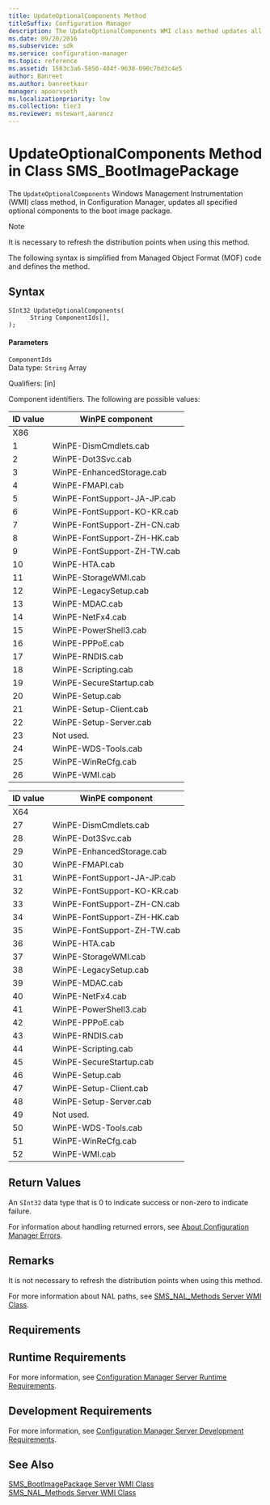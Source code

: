 ```yaml
---
title: UpdateOptionalComponents Method
titleSuffix: Configuration Manager
description: The UpdateOptionalComponents WMI class method updates all specified optional components to the boot image package.
ms.date: 09/20/2016
ms.subservice: sdk
ms.service: configuration-manager
ms.topic: reference
ms.assetid: 1563c3a6-5850-404f-9638-090c7bd3c4e5
author: Banreet
ms.author: banreetkaur
manager: apoorvseth
ms.localizationpriority: low
ms.collection: tier3
ms.reviewer: mstewart,aaroncz 
---
```

# UpdateOptionalComponents Method in Class SMS_BootImagePackage
The `UpdateOptionalComponents` Windows Management Instrumentation (WMI) class method, in Configuration Manager, updates all specified optional components to the boot image package.  

> [!NOTE]
>  It is necessary to refresh the distribution points when using this method.  

 The following syntax is simplified from Managed Object Format (MOF) code and defines the method.  

## Syntax  

```  
SInt32 UpdateOptionalComponents(  
      String ComponentIds[],  
);  
```  

#### Parameters  
 `ComponentIds`  
 Data type: `String` Array  

 Qualifiers: [in]  

 Component identifiers. The following are possible values:  

| ID value | WinPE component |  
| -------- | --------------- |  
|X86||  
|1|WinPE-DismCmdlets.cab|  
|2|WinPE-Dot3Svc.cab|  
|3|WinPE-EnhancedStorage.cab|  
|4|WinPE-FMAPI.cab|  
|5|WinPE-FontSupport-JA-JP.cab|  
|6|WinPE-FontSupport-KO-KR.cab|  
|7|WinPE-FontSupport-ZH-CN.cab|  
|8|WinPE-FontSupport-ZH-HK.cab|  
|9|WinPE-FontSupport-ZH-TW.cab|  
|10|WinPE-HTA.cab|  
|11|WinPE-StorageWMI.cab|  
|12|WinPE-LegacySetup.cab|  
|13|WinPE-MDAC.cab|  
|14|WinPE-NetFx4.cab|  
|15|WinPE-PowerShell3.cab|  
|16|WinPE-PPPoE.cab|  
|17|WinPE-RNDIS.cab|  
|18|WinPE-Scripting.cab|  
|19|WinPE-SecureStartup.cab|  
|20|WinPE-Setup.cab|  
|21|WinPE-Setup-Client.cab|  
|22|WinPE-Setup-Server.cab|  
|23|Not used.|  
|24|WinPE-WDS-Tools.cab|  
|25|WinPE-WinReCfg.cab|  
|26|WinPE-WMI.cab|  

| ID value | WinPE component |  
| -------- | --------------- |  
|X64||  
|27|WinPE-DismCmdlets.cab|  
|28|WinPE-Dot3Svc.cab|  
|29|WinPE-EnhancedStorage.cab|  
|30|WinPE-FMAPI.cab|  
|31|WinPE-FontSupport-JA-JP.cab|  
|32|WinPE-FontSupport-KO-KR.cab|  
|33|WinPE-FontSupport-ZH-CN.cab|  
|34|WinPE-FontSupport-ZH-HK.cab|  
|35|WinPE-FontSupport-ZH-TW.cab|  
|36|WinPE-HTA.cab|  
|37|WinPE-StorageWMI.cab|  
|38|WinPE-LegacySetup.cab|  
|39|WinPE-MDAC.cab|  
|40|WinPE-NetFx4.cab|  
|41|WinPE-PowerShell3.cab|  
|42|WinPE-PPPoE.cab|  
|43|WinPE-RNDIS.cab|  
|44|WinPE-Scripting.cab|  
|45|WinPE-SecureStartup.cab|  
|46|WinPE-Setup.cab|  
|47|WinPE-Setup-Client.cab|  
|48|WinPE-Setup-Server.cab|  
|49|Not used.|  
|50|WinPE-WDS-Tools.cab|  
|51|WinPE-WinReCfg.cab|  
|52|WinPE-WMI.cab|  

## Return Values  
 An `SInt32` data type that is 0 to indicate success or non-zero to indicate failure.  

 For information about handling returned errors, see [About Configuration Manager Errors](../../../develop/core/understand/about-configuration-manager-errors.md).  

## Remarks  
 It is not necessary to refresh the distribution points when using this method.  

 For more information about NAL paths, see [SMS_NAL_Methods Server WMI Class](../../../develop/reference/misc/sms_nal_methods-server-wmi-class.md).  

## Requirements  

## Runtime Requirements  
 For more information, see [Configuration Manager Server Runtime Requirements](../../../develop/core/reqs/server-runtime-requirements.md).  

## Development Requirements  
 For more information, see [Configuration Manager Server Development Requirements](../../../develop/core/reqs/server-development-requirements.md).  

## See Also  
 [SMS_BootImagePackage Server WMI Class](../../../develop/reference/osd/sms_bootimagepackage-server-wmi-class.md)   
 [SMS_NAL_Methods Server WMI Class](../../../develop/reference/misc/sms_nal_methods-server-wmi-class.md)
